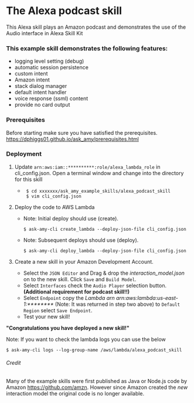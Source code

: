 # The Alexa podcast skill
This Alexa skill plays an Amazon podcast and demonstrates the use of the
Audio interface in Alexa Skill Kit

### This example skill demonstrates the following features:
* logging level setting (debug)
* automatic session persistence
* custom intent
* Amazon intent
* stack dialog manager
* default intent handler
* voice response (ssml) content
* provide no card output


### Prerequisites
Before starting make sure you have satisfied the prerequisites.
https://dphiggs01.github.io/ask_amy/prerequisites.html

### Deployment

1. Update ``arn:aws:iam::**********:role/alexa_lambda_role`` in cli_config.json.
   Open a terminal window and change into the directory for this skill
    *  ~~~
        $ cd xxxxxxx/ask_amy_example_skills/alexa_podcast_skill
        $ vim cli_config.json
        ~~~
2. Deploy the code to AWS Lambda
    * Note: Initial deploy should use (create).
        ~~~
        $ ask-amy-cli create_lambda --deploy-json-file cli_config.json
      ~~~
    * Note: Subsequent deploys should use (deploy).
        ~~~
        $ ask-amy-cli deploy_lambda --deploy-json-file cli_config.json
        ~~~


3. Create a new skill in your Amazon Development Account.
    * Select the `JSON Editor` and Drag & drop the _interaction_model.json_ on to the new skill.
    Click `Save` and `Build Model`.
    * Select `Interfaces` check the `Audio Player` selection button.
    __(Additional requirement for podcast skill!!)__
    * Select `Endpoint` copy the _Lambda arn_  _arn:aws:lambda:us-east-1:********_
    (Note: It was returned in step two above) to `Default Region` select `Save Endpoint`.
    * Test your new skill!

**"Congratulations you have deployed a new skill!"**

Note: If you want to check the lambda logs you can use the below
~~~
$ ask-amy-cli logs --log-group-name /aws/lambda/alexa_podcast_skill
~~~



###### Credit
Many of the example skills were first published as Java or Node.js code
by Amazon https://github.com/amzn. However since Amazon created the _new_
interaction model the original code is no longer available.